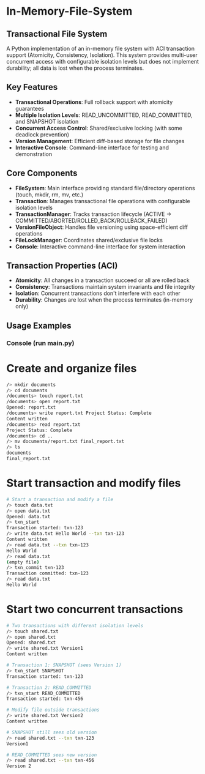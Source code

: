 # In-Memory-File-System

## Transactional File System

A Python implementation of an in-memory file system with ACI transaction support (Atomicity, Consistency, Isolation). This system provides multi-user concurrent access with configurable isolation levels but does not implement durability; all data is lost when the process terminates.

## Key Features

- **Transactional Operations**: Full rollback support with atomicity guarantees
- **Multiple Isolation Levels**: READ_UNCOMMITTED, READ_COMMITTED, and SNAPSHOT isolation
- **Concurrent Access Control**: Shared/exclusive locking (with some deadlock prevention)
- **Version Management**: Efficient diff-based storage for file changes
- **Interactive Console**: Command-line interface for testing and demonstration

## Core Components

- **FileSystem**: Main interface providing standard file/directory operations (touch, mkdir, rm, mv, etc.)
- **Transaction**: Manages transactional file operations with configurable isolation levels
- **TransactionManager**: Tracks transaction lifecycle (ACTIVE → COMMITTED/ABORTED/ROLLED_BACK/ROLLBACK_FAILED)
- **VersionFileObject**: Handles file versioning using space-efficient diff operations
- **FileLockManager**: Coordinates shared/exclusive file locks 
- **Console**: Interactive command-line interface for system interaction

## Transaction Properties (ACI)

- **Atomicity**: All changes in a transaction succeed or all are rolled back
- **Consistency**: Transactions maintain system invariants and file integrity
- **Isolation**: Concurrent transactions don't interfere with each other
- **Durability**: Changes are lost when the process terminates (in-memory only)

## Usage Examples

### Console (run main.py)

# Create and organize files
```bash
/> mkdir documents
/> cd documents
/documents> touch report.txt
/documents> open report.txt
Opened: report.txt
/documents> write report.txt Project Status: Complete
Content written
/documents> read report.txt
Project Status: Complete
/documents> cd ..
/> mv documents/report.txt final_report.txt
/> ls
documents
final_report.txt
```

# Start transaction and modify files
```bash
# Start a transaction and modify a file
/> touch data.txt
/> open data.txt
Opened: data.txt
/> txn_start
Transaction started: txn-123
/> write data.txt Hello World --txn txn-123
Content written
/> read data.txt --txn txn-123
Hello World
/> read data.txt
(empty file)
/> txn_commit txn-123
Transaction committed: txn-123
/> read data.txt
Hello World
```

# Start two concurrent transactions
```bash
# Two transactions with different isolation levels
/> touch shared.txt
/> open shared.txt
Opened: shared.txt
/> write shared.txt Version1
Content written

# Transaction 1: SNAPSHOT (sees Version 1)
/> txn_start SNAPSHOT
Transaction started: txn-123

# Transaction 2: READ_COMMITTED  
/> txn_start READ_COMMITTED
Transaction started: txn-456

# Modify file outside transactions
/> write shared.txt Version2
Content written

# SNAPSHOT still sees old version
/> read shared.txt --txn txn-123
Version1

# READ_COMMITTED sees new version
/> read shared.txt --txn txn-456
Version 2
```